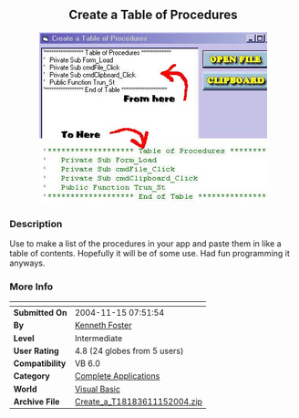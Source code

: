 ﻿<div align="center">

## Create a Table of Procedures

<img src="PIC2004111413298701.jpg">
</div>

### Description

Use to make a list of the procedures in your app and paste them in like a table of contents. Hopefully it will be of some use. Had fun programming it anyways.
 
### More Info
 


<span>             |<span>
---                |---
**Submitted On**   |2004-11-15 07:51:54
**By**             |[Kenneth Foster](https://github.com/Planet-Source-Code/PSCIndex/blob/master/ByAuthor/kenneth-foster.md)
**Level**          |Intermediate
**User Rating**    |4.8 (24 globes from 5 users)
**Compatibility**  |VB 6\.0
**Category**       |[Complete Applications](https://github.com/Planet-Source-Code/PSCIndex/blob/master/ByCategory/complete-applications__1-27.md)
**World**          |[Visual Basic](https://github.com/Planet-Source-Code/PSCIndex/blob/master/ByWorld/visual-basic.md)
**Archive File**   |[Create\_a\_T18183611152004\.zip](https://github.com/Planet-Source-Code/kenneth-foster-create-a-table-of-procedures__1-57245/archive/master.zip)








